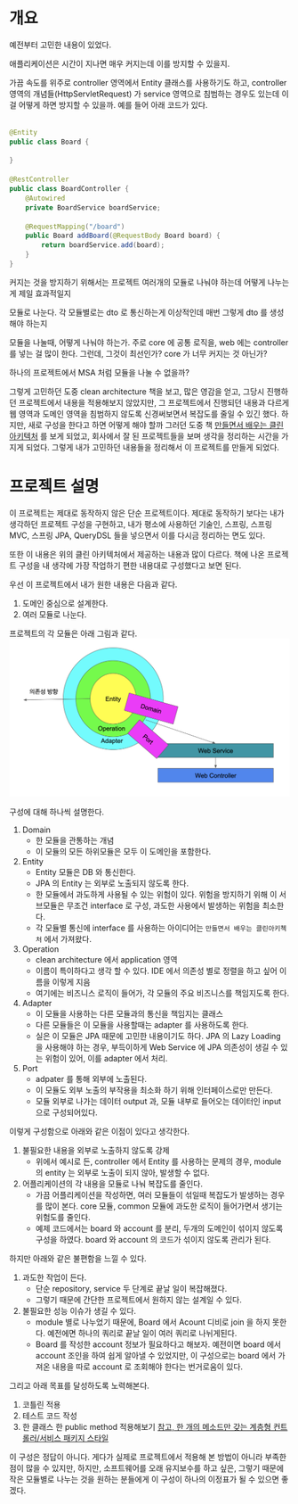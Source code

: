 # 개요

예전부터 고민한 내용이 있었다.

애플리케이션은 시간이 지나면 매우 커지는데 이를 방지할 수 있을지.

가끔 속도를 위주로 controller 영역에서 Entity 클래스를 사용하기도 하고, controller 영역의 개념들(HttpServletRequest) 가 service 영역으로 침범하는 경우도 있는데 이걸
어떻게 하면 방지할 수 있을까. 예를 들어 아래 코드가 있다.

```java

@Entity
public class Board {

}

@RestController
public class BoardController {
    @Autowired
    private BoardService boardService;

    @RequestMapping("/board")
    public Board addBoard(@RequestBody Board board) {
        return boardService.add(board);
    }
}
```

커지는 것을 방지하기 위해서는 프로젝트 여러개의 모듈로 나눠야 하는데 어떻게 나누는게 제일 효과적일지

모듈로 나눈다. 각 모듈별로는 dto 로 통신하는게 이상적인데 매번 그렇게 dto 를 생성해야 하는지

모듈을 나눌때, 어떻게 나눠야 하는가. 주로 core 에 공통 로직을, web 에는 controller 를 넣는 걸 많이 한다. 그런데, 그것이 최선인가? core 가 너무 커지는 것 아닌가?

하나의 프로젝트에서 MSA 처럼 모듈을 나눌 수 없을까?

그렇게 고민하던 도중 clean architecture 책을 보고, 많은 영감을 얻고, 그당시 진행하던 프로젝트에서 내용을 적용해보지 않았지만, 그 프로젝트에서 진행되던 내용과 다르게 웹 영역과 도메인 영역을 침범하지 않도록 신경써보면서 복잡도를 줄일 수 있긴 했다. 하지만, 새로 구성을 한다고 하면 어떻게 해야 할까
그러던 도중
책 [만들면서 배우는 클린 아키텍처](http://www.kyobobook.co.kr/product/detailViewKor.laf?mallGb=KOR&ejkGb=KOR&barcode=9791158392758) 를
보게 되었고, 회사에서 잘 된 프로젝트들을 보며 생각을 정리하는 시간을 가지게 되었다.
그렇게 내가 고민하던 내용들을 정리해서 이 프로젝트를 만들게 되었다.

# 프로젝트 설명

이 프로젝트는 제대로 동작하지 않은 단순 프로젝트이다. 제대로 동작하기 보다는 내가 생각하던 프로젝트 구성을 구현하고, 내가 평소에 사용하던 기술인, 스프링, 스프링 MVC, 스프링 JPA, QueryDSL 들을
넣으면서 이를 다시금 정리하는 면도 있다.

또한 이 내용은 위의 클린 아키텍처에서 제공하는 내용과 많이 다르다. 책에 나온 프로젝트 구성을 내 생각에 가장 작업하기 편한 내용대로 구성했다고 보면 된다.

우선 이 프로젝트에서 내가 원한 내용은 다음과 같다.

1. 도메인 중심으로 설계한다.
2. 여러 모듈로 나눈다.

프로젝트의 각 모듈은 아래 그림과 같다.
![image](./architecture.png)

구성에 대해 하나씩 설명한다.

1. Domain
    * 한 모듈을 관통하는 개념
    * 이 모듈의 모든 하위모듈은 모두 이 도메인을 포함한다.
2. Entity
    * Entity 모듈은 DB 와 통신한다.
    * JPA 의 Entity 는 외부로 노출되지 않도록 한다.
    * 한 모듈에서 과도하게 사용될 수 있는 위험이 있다. 위험을 방지하기 위해 이 서브모듈은 무조건 interface 로 구성, 과도한 사용에서 발생하는 위험을 최소한다.
    * 각 모듈별 통신에 interface 를 사용하는 아이디어는 `만들면서 배우는 클린아키첵처` 에서 가져왔다.
3. Operation
    * clean architecture 에서 application 영역
    * 이름이 특이하다고 생각 할 수 있다. IDE 에서 의존성 별로 정렬을 하고 싶어 이름을 이렇게 지음
    * 여기에는 비즈니스 로직이 들어가, 각 모듈의 주요 비즈니스를 책임지도록 한다.
4. Adapter
    * 이 모듈을 사용하는 다른 모듈과의 통신을 책임지는 클래스
    * 다른 모듈들은 이 모듈을 사용할때는 adapter 를 사용하도록 한다.
    * 실은 이 모듈은 JPA 때문에 고민한 내용이기도 하다. JPA 의 Lazy Loading 을 사용해야 하는 경우, 부득이하게 Web Service 에 JPA 의존성이 생길 수 있는 위험이 있어, 이를
      adapter 에서 처리.
5. Port
    * adpater 를 통해 외부에 노출된다.
    * 이 모듈도 외부 노출의 부작용을 최소화 하기 위해 인터페이스로만 만든다.
    * 모듈 외부로 나가는 데이터 output 과, 모듈 내부로 들어오는 데이터인 input 으로 구성되어있다.

이렇게 구성함으로 아래와 같은 이점이 있다고 생각한다.

1. 불필요한 내용을 외부로 노출하지 않도록 강제
    * 위에서 예시로 든, controller 에서 Entity 를 사용하는 문제의 경우, module 의 entity 는 외부로 노출이 되지 않아, 발생할 수 없다.
2. 어플리케이션의 각 내용을 모듈로 나눠 복잡도를 줄인다.
    * 가끔 어플리케이션을 작성하면, 여러 모듈들이 섞일때 복잡도가 발생하는 경우를 많이 본다. core 모듈, common 모듈에 과도한 로직이 들어가면서 생기는 위험도를 줄인다.
    * 예제 코드에서는 board 와 account 를 분리, 두개의 도메인이 섞이지 않도록 구성을 하였다. board 와 account 의 코드가 섞이지 않도록 관리가 된다.

하지만 아래와 같은 불편함을 느낄 수 있다.

1. 과도한 작업이 든다.
    * 단순 repository, service 두 단계로 끝날 일이 복잡해졌다.
    * 그렇기 때문에 간단한 프로젝트에서 원하지 않는 설계일 수 있다.
2. 불필요한 성능 이슈가 생길 수 있다.
    * module 별로 나누었기 때문에, Board 에서 Acount 디비로 join 을 하지 못한다. 예전에면 하나의 쿼리로 끝날 일이 여러 쿼리로 나뉘게된다.
    * Board 를 작성한 account 정보가 필요하다고 해보자. 예전이면 board 에서 account 조인을 하여 쉽게 알아낼 수 있었지만, 이 구성으로는 board 에서 가져온 내용을 따로 account
      로 조회해야 한다는 번거로움이 있다.

그리고 아래 목표를 달성하도록 노력해본다.
1. 코틀린 적용
2. 테스트 코드 작성
3. 한 클래스 한 public method 적용해보기 [참고, 한 개의 메소드만 갖는 계층형 컨트롤러/서비스 패키지 스타일](https://johngrib.github.io/wiki/article/hierarchical-controller-package-structure/)

이 구성은 정답이 아니다. 게다가 실제로 프로젝트에서 적용해 본 방법이 아니라 부족한 점이 많을 수 있지만, 하지만, 소프트웨어를 오래 유지보수를 하고 싶은, 그렇기 때문에 작은 모듈별로 나누는 것을 원하는 분들에게
이 구성이 하나의 이정표가 될 수 있으면 좋겠다.
